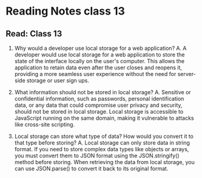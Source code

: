 # Reading Notes class 13

## Read: Class 13
1. Why would a developer use local storage for a web application?
A. A developer would use local storage for a web application to store the state of the interface locally on the user's computer. This allows the application to retain data even after the user closes and reopens it, providing a more seamless user experience without the need for server-side storage or user sign ups.

2. What information should not be stored in local storage?
A. Sensitive or confidential information, such as passwords, personal identification data, or any data that could compromise user privacy and security, should not be stored in local storage. Local storage is accessible to JavaScript running on the same domain, making it vulnerable to attacks like cross-site scripting.

3. Local storage can store what type of data? How would you convert it to that type before storing?
A. Local storage can only store data in string format. If you need to store complex data types like objects or arrays, you must convert them to JSON format using the JSON.stringify() method before storing. When retrieving the data from local storage, you can use JSON.parse() to convert it back to its original format.